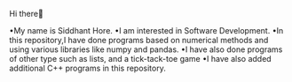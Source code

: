 Hi there👋

•My name is Siddhant Hore.
•I am interested in Software Development.
•In this repository,I have done programs based on numerical methods and using various libraries like numpy and pandas.
•I have also done programs of other type such as lists, and a tick-tack-toe game
•I have also added additional  C++ programs in this repository.


